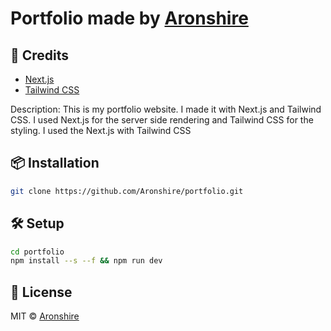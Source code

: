 # Portfolio made by [Aronshire](https://github.com/Aronshire)

## 📝 Credits

 - [Next.js](https://nextjs.org/)
 - [Tailwind CSS](https://tailwindcss.com/)

 Description: This is my portfolio website. I made it with Next.js and Tailwind CSS. I used Next.js for the server side rendering and Tailwind CSS for the styling. I used the Next.js with Tailwind CSS

## 📦 Installation

```bash 
git clone https://github.com/Aronshire/portfolio.git
```

## 🛠 Setup

```bash
cd portfolio
npm install --s --f && npm run dev
```

## 📄 License

MIT © [Aronshire](./LICENSE)

